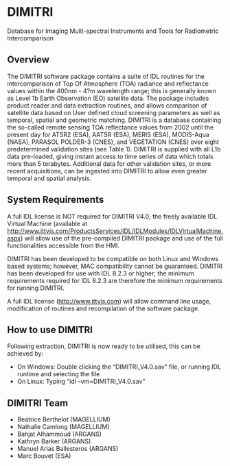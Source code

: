 DIMITRI
=======

Database for Imaging Mulit-spectral Instruments and Tools for Radiometric Intercomparison

Overview
--------

The DIMITRI software package contains a suite of IDL routines for the intercomparison of Top Of
Atmosphere (TOA) radiance and reflectance values within the 400nm - 4?m wavelength range; this
is generally known as Level 1b Earth Observation (EO) satellite data. The package includes product
reader and data extraction routines, and allows comparison of satellite data based on User defined
cloud screening parameters as well as temporal, spatial and geometric matching. DIMITRI is a
database containing the so-called remote sensing TOA reflectance values from 2002 until the
present day for ATSR2 (ESA), AATSR (ESA), MERIS (ESA), MODIS-Aqua (NASA), PARASOL POLDER-3
(CNES), and VEGETATION (CNES) over eight predetermined validation sites (see Table 1).
DIMITRI is supplied with all L1b data pre-loaded, giving instant access to time series of data which
totals more than 5 terabytes. Additional data for other validation sites, or more recent acquisitions,
can be ingested into DIMITRI to allow even greater temporal and spatial analysis.

System Requirements
-------------------

A full IDL license is NOT required for DIMITRI V4.0; the freely available IDL Virtual Machine
(available at http://www.ittvis.com/ProductsServices/IDL/IDLModules/IDLVirtualMachine.aspx) will
allow use of the pre-compiled DIMITRI package and use of the full functionalities accessible from the
HMI.

DIMITRI has been developed to be compatible on both Linux and Windows based systems; however,
MAC compatibility cannot be guaranteed. DIMITRI has been developed for use with IDL 8.2.3 or
higher; the minimum requirements required for IDL 8.2.3 are therefore the minimum requirements for
running DIMITRI.

A full IDL license (http://www.ittvis.com) will allow command line usage, modification of routines
and recompilation of the software package.

How to use DIMITRI
------------------

Following extraction, DIMITRI is now ready to be utilised, this can be achieved by:
* On Windows: Double clicking the “DIMITRI_V4.0.sav” file, or running IDL runtime and
selecting the file
* On Linux: Typing “idl –vm=DIMITRI_V4.0.sav”

DIMITRI Team
------------------
- Beatrice Berthelot (MAGELLIUM)
- Nathalie Camlong (MAGELLIUM)
- Bahjat Alhammoud (ARGANS)
- Kathryn Barker (ARGANS)
- Manuel Arias Ballesteros (ARGANS)
- Marc Bouvet (ESA)
